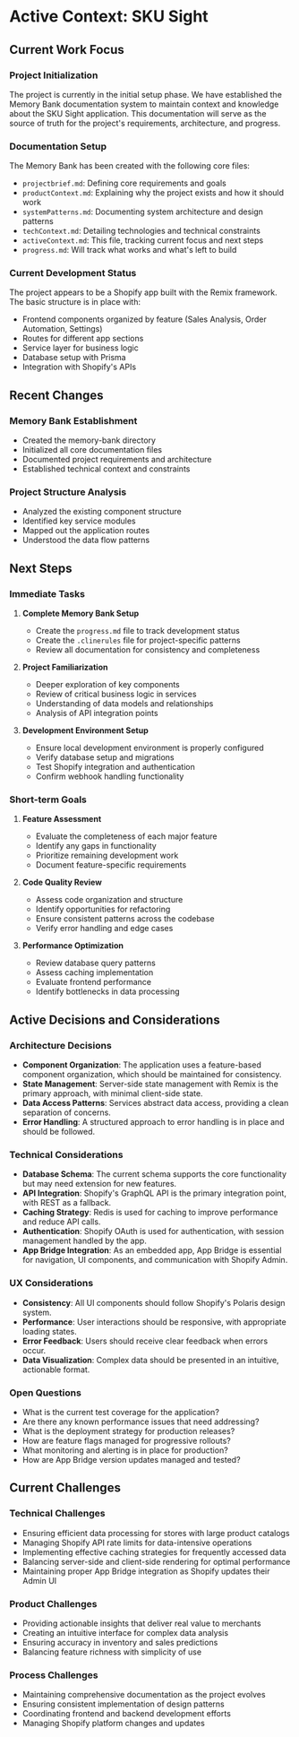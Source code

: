 # Active Context: SKU Sight

## Current Work Focus

### Project Initialization
The project is currently in the initial setup phase. We have established the Memory Bank documentation system to maintain context and knowledge about the SKU Sight application. This documentation will serve as the source of truth for the project's requirements, architecture, and progress.

### Documentation Setup
The Memory Bank has been created with the following core files:
- `projectbrief.md`: Defining core requirements and goals
- `productContext.md`: Explaining why the project exists and how it should work
- `systemPatterns.md`: Documenting system architecture and design patterns
- `techContext.md`: Detailing technologies and technical constraints
- `activeContext.md`: This file, tracking current focus and next steps
- `progress.md`: Will track what works and what's left to build

### Current Development Status
The project appears to be a Shopify app built with the Remix framework. The basic structure is in place with:
- Frontend components organized by feature (Sales Analysis, Order Automation, Settings)
- Routes for different app sections
- Service layer for business logic
- Database setup with Prisma
- Integration with Shopify's APIs

## Recent Changes

### Memory Bank Establishment
- Created the memory-bank directory
- Initialized all core documentation files
- Documented project requirements and architecture
- Established technical context and constraints

### Project Structure Analysis
- Analyzed the existing component structure
- Identified key service modules
- Mapped out the application routes
- Understood the data flow patterns

## Next Steps

### Immediate Tasks
1. **Complete Memory Bank Setup**
   - Create the `progress.md` file to track development status
   - Create the `.clinerules` file for project-specific patterns
   - Review all documentation for consistency and completeness

2. **Project Familiarization**
   - Deeper exploration of key components
   - Review of critical business logic in services
   - Understanding of data models and relationships
   - Analysis of API integration points

3. **Development Environment Setup**
   - Ensure local development environment is properly configured
   - Verify database setup and migrations
   - Test Shopify integration and authentication
   - Confirm webhook handling functionality

### Short-term Goals
1. **Feature Assessment**
   - Evaluate the completeness of each major feature
   - Identify any gaps in functionality
   - Prioritize remaining development work
   - Document feature-specific requirements

2. **Code Quality Review**
   - Assess code organization and structure
   - Identify opportunities for refactoring
   - Ensure consistent patterns across the codebase
   - Verify error handling and edge cases

3. **Performance Optimization**
   - Review database query patterns
   - Assess caching implementation
   - Evaluate frontend performance
   - Identify bottlenecks in data processing

## Active Decisions and Considerations

### Architecture Decisions
- **Component Organization**: The application uses a feature-based component organization, which should be maintained for consistency.
- **State Management**: Server-side state management with Remix is the primary approach, with minimal client-side state.
- **Data Access Patterns**: Services abstract data access, providing a clean separation of concerns.
- **Error Handling**: A structured approach to error handling is in place and should be followed.

### Technical Considerations
- **Database Schema**: The current schema supports the core functionality but may need extension for new features.
- **API Integration**: Shopify's GraphQL API is the primary integration point, with REST as a fallback.
- **Caching Strategy**: Redis is used for caching to improve performance and reduce API calls.
- **Authentication**: Shopify OAuth is used for authentication, with session management handled by the app.
- **App Bridge Integration**: As an embedded app, App Bridge is essential for navigation, UI components, and communication with Shopify Admin.

### UX Considerations
- **Consistency**: All UI components should follow Shopify's Polaris design system.
- **Performance**: User interactions should be responsive, with appropriate loading states.
- **Error Feedback**: Users should receive clear feedback when errors occur.
- **Data Visualization**: Complex data should be presented in an intuitive, actionable format.

### Open Questions
- What is the current test coverage for the application?
- Are there any known performance issues that need addressing?
- What is the deployment strategy for production releases?
- How are feature flags managed for progressive rollouts?
- What monitoring and alerting is in place for production?
- How are App Bridge version updates managed and tested?

## Current Challenges

### Technical Challenges
- Ensuring efficient data processing for stores with large product catalogs
- Managing Shopify API rate limits for data-intensive operations
- Implementing effective caching strategies for frequently accessed data
- Balancing server-side and client-side rendering for optimal performance
- Maintaining proper App Bridge integration as Shopify updates their Admin UI

### Product Challenges
- Providing actionable insights that deliver real value to merchants
- Creating an intuitive interface for complex data analysis
- Ensuring accuracy in inventory and sales predictions
- Balancing feature richness with simplicity of use

### Process Challenges
- Maintaining comprehensive documentation as the project evolves
- Ensuring consistent implementation of design patterns
- Coordinating frontend and backend development efforts
- Managing Shopify platform changes and updates

